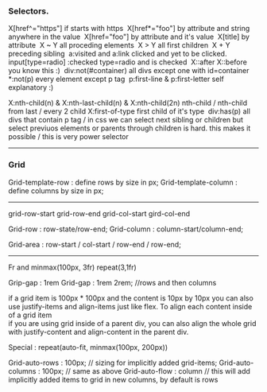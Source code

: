### Selectors.

X[href^="https"] if starts with https 
X[href*="foo"] by attribute and string anywhere in the value 
X[href="foo"] by attribute and it's value 
X[title] by attribute 
X ~ Y all proceding elements 
X > Y all first children 
X + Y preceding sibling 
a:visited and a:link clicked and yet to be clicked. 
input[type=radio] :checked type=radio and is checked 
X::after X::before you know this :) 
div:not(#container) all divs except one with id=container 
*:not(p) every element except p tag 
p:first-line & p:first-letter self explanatory :) 

X:nth-child(n) & X:nth-last-child(n) & X:nth-child(2n) nth-child / nth-child from last / every 2 child X:first-of-type first child of it's type 
div:has(p) all divs that contain p tag / in css we can select next sibling or children but select previuos elements or parents through children is hard. this makes it possible / this is very power selector

---
### Grid

Grid-template-row : define rows by size in px;
Grid-template-column : define columns by size in px;

---

grid-row-start
grid-row-end
grid-col-start
gird-col-end

Grid-row : row-state/row-end;
Grid-column : column-start/column-end;

Grid-area : row-start / col-start / row-end / row-end;

---

Fr and minmax(100px, 3fr)
repeat(3,1fr)

Grip-gap : 1rem
Grid-gap : 1rem 2rem; //rows and then columns  
  
if a grid item is 100px * 100px and the content is 10px by 10px you can also use justify-items and align-items just like flex. To align each content inside of a grid item  
if you are using grid inside of a parent div, you can also align the whole grid with justify-content and align-content in the parent div.

Special : repeat(auto-fit, minmax(100px, 200px))

Grid-auto-rows : 100px; // sizing for implicitly added grid-items;
Grid-auto-columns : 100px; // same as above
Grid-auto-flow : column // this will add implicitly added items to grid in new columns, by default is rows


